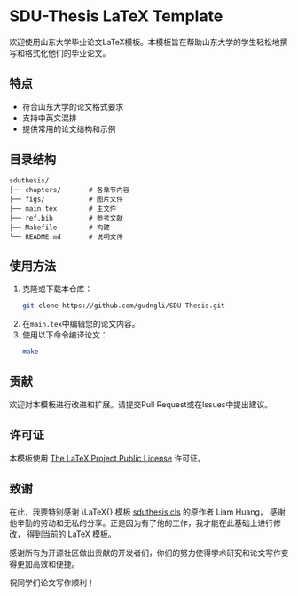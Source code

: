# SDU-Thesis LaTeX Template

欢迎使用山东大学毕业论文LaTeX模板。本模板旨在帮助山东大学的学生轻松地撰写和格式化他们的毕业论文。

## 特点

- 符合山东大学的论文格式要求
- 支持中英文混排
- 提供常用的论文结构和示例

## 目录结构

```
sduthesis/
├── chapters/       # 各章节内容
├── figs/           # 图片文件
├── main.tex        # 主文件
├── ref.bib         # 参考文献
├── Makefile        # 构建
└── README.md       # 说明文件
```

## 使用方法

1. 克隆或下载本仓库：
    ```bash
    git clone https://github.com/gudngli/SDU-Thesis.git
    ```
2. 在`main.tex`中编辑您的论文内容。
3. 使用以下命令编译论文：
    ```bash
    make
    ```

## 贡献

欢迎对本模板进行改进和扩展。请提交Pull Request或在Issues中提出建议。

## 许可证
本模板使用 [The LaTeX Project Public License](http://www.latex-project.org/lppl.txt) 许可证。

## 致谢
在此，我要特别感谢 \LaTeX{} 模板 [sduthesis.cls](https://github.com/Liam0205/sduthesis/) 的原作者 Liam Huang，
感谢他辛勤的劳动和无私的分享。正是因为有了他的工作，我才能在此基础上进行修改， 得到当前的 LaTeX 模板。

感谢所有为开源社区做出贡献的开发者们，你们的努力使得学术研究和论文写作变得更加高效和便捷。

祝同学们论文写作顺利！
